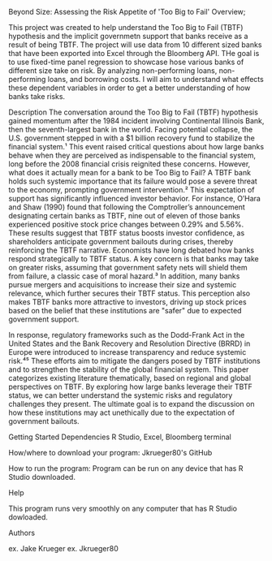 Beyond Size: Assessing the Risk Appetite of 'Too Big to Fail' 
Overview;

This project was created to help understand the Too Big to Fail (TBTF) hypothesis and the implicit governmetn support that banks receive as a result of being TBTF. The project will use data from 10 different sized banks that have been exported into Excel through the Bloomberg API. THe goal is to use fixed-time panel regression to showcase hose various banks of different size take on risk. By analyzing non-performing loans, non-performing loans, and borrowing costs. I will aim to understand what effects these dependent variables in order to get a better understanding of how banks take risks. 

Description
The conversation around the Too Big to Fail (TBTF) hypothesis gained momentum after the 1984 incident involving Continental Illinois Bank, then the seventh-largest bank in the world. Facing potential collapse, the U.S. government stepped in with a $1 billion recovery fund to stabilize the financial system.¹ This event raised critical questions about how large banks behave when they are perceived as indispensable to the financial system, long before the 2008 financial crisis reignited these concerns.
However, what does it actually mean for a bank to be Too Big to Fail? A TBTF bank holds such systemic importance that its failure would pose a severe threat to the economy, prompting government intervention.² This expectation of support has significantly influenced investor behavior. For instance, O’Hara and Shaw (1990) found that following the Comptroller’s announcement designating certain banks as TBTF, nine out of eleven of those banks experienced positive stock price changes between 0.29% and 5.56%. These results suggest that TBTF status boosts investor confidence, as shareholders anticipate government bailouts during crises, thereby reinforcing the TBTF narrative.
Economists have long debated how banks respond strategically to TBTF status. A key concern is that banks may take on greater risks, assuming that government safety nets will shield them from failure, a classic case of moral hazard.³ In addition, many banks pursue mergers and acquisitions to increase their size and systemic relevance, which further secures their TBTF status. This perception also makes TBTF banks more attractive to investors, driving up stock prices based on the belief that these institutions are "safer" due to expected government support.

In response, regulatory frameworks such as the Dodd-Frank Act in the United States and the Bank Recovery and Resolution Directive (BRRD) in Europe were introduced to increase transparency and reduce systemic risk.⁴⁵ These efforts aim to mitigate the dangers posed by TBTF institutions and to strengthen the stability of the global financial system.
This paper categorizes existing literature thematically, based on regional and global perspectives on TBTF. By exploring how large banks leverage their TBTF status, we can better understand the systemic risks and regulatory challenges they present. The ultimate goal is to expand the discussion on how these institutions may act unethically due to the expectation of government bailouts.


Getting Started
Dependencies
R Studio, Excel, Bloomberg terminal

How/where to download your program: Jkrueger80's GitHub

How to run the program: Program can be run on any device that has R Studio downloaded. 

Help

This program runs very smoothly on any computer that has R Studio dowloaded. 


Authors

ex. Jake Krueger
ex. Jkrueger80


